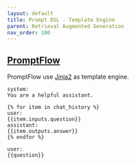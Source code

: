 ```yaml
---
layout: default
title: Prompt DSL - Template Engine
parent: Retrieval Augmented Generation
nav_order: 100
---
```


## [PromptFlow](https://github.com/microsoft/promptflow)

PromptFlow use [Jinja2](https://jinja.palletsprojects.com/en/3.0.x/) as template engine.

```jinja2
system:
You are a helpful assistant.

{% for item in chat_history %}
user:
{{item.inputs.question}}
assistant:
{{item.outputs.answer}}
{% endfor %}

user:
{{question}}
````
